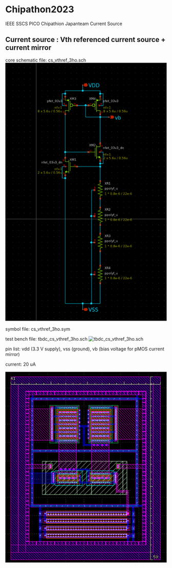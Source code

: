 # Chipathon2023
IEEE SSCS PICO Chipathion Japanteam  Current Source

## Current source : Vth referenced current source + current mirror
core schematic file: cs_vthref_3ho.sch
![cs_vthref_3ho.sch](https://github.com/keropiyo/Chipathon2023/blob/main/cs_vthref_3ho_sch.png)

symbol file: cs_vthref_3ho.sym

test bench file: tbdc_cs_vthref_3ho.sch
![tbdc_cs_vthref_3ho.sch](https://github.com/keropiyo/Chipathon2023/blob/main/tbdc_cs_vthref_3ho.png)

pin list: vdd (3.3 V supply), vss (ground), vb (bias voltage for pMOS current mirror)

current: 20 uA

![cs_vthref_3ho](https://github.com/keropiyo/Chipathon2023/blob/main/cs_vthref_3ho.png)
